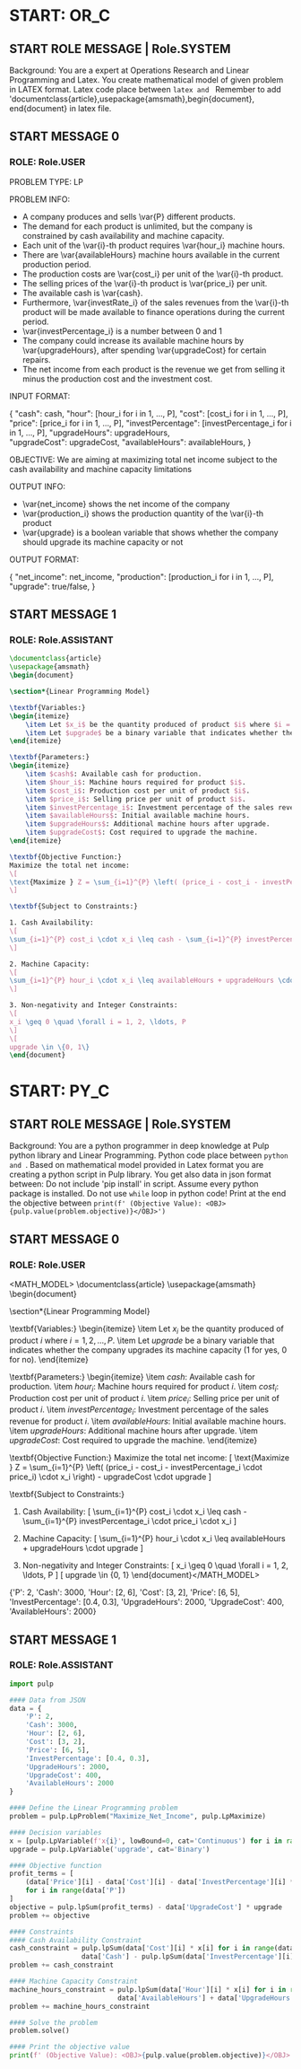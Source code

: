 # START: OR_C 
## START ROLE MESSAGE | Role.SYSTEM 
Background: You are a expert at Operations Research and Linear Programming and Latex. You create mathematical model of given problem in LATEX format. Latex code place between ```latex and ``` Remember to add 'documentclass{article},usepackage{amsmath},begin{document}, end{document} in latex file. 
## START MESSAGE 0 
### ROLE: Role.USER
<DESCRIPTION>
PROBLEM TYPE: LP

PROBLEM INFO: 

- A company produces and sells \var{P} different products. 
- The demand for each product is unlimited, but the company is constrained by cash availability and machine capacity.
- Each unit of the \var{i}-th product requires \var{hour_i} machine hours.
- There are \var{availableHours} machine hours available in the current production period.
- The production costs are \var{cost_i} per unit of the \var{i}-th product.
- The selling prices of the \var{i}-th product is \var{price_i} per unit.
- The available cash is \var{cash}.
- Furthermore, \var{investRate_i} of the sales revenues from the \var{i}-th product will be made available to finance operations during the current period.
- \var{investPercentage_i} is a number between 0 and 1
- The company could increase its available machine hours by \var{upgradeHours}, after spending \var{upgradeCost} for certain repairs. 
- The net income from each product is the revenue we get from selling it minus the production cost and the investment cost.

INPUT FORMAT:

{
    "cash": cash,
    "hour": [hour_i for i in 1, ..., P],
    "cost": [cost_i for i in 1, ..., P],
    "price": [price_i for i in 1, ..., P],
    "investPercentage": [investPercentage_i for i in 1, ..., P],
    "upgradeHours": upgradeHours,   
    "upgradeCost": upgradeCost,
    "availableHours": availableHours,
}

OBJECTIVE: We are aiming at maximizing total net income subject to the cash availability and machine capacity limitations

OUTPUT INFO:

- \var{net_income} shows the net income of the company
- \var{production_i} shows the production quantity of the \var{i}-th product
- \var{upgrade} is a boolean variable that shows whether the company should upgrade its machine capacity or not

OUTPUT FORMAT:

{
    "net_income": net_income,
    "production": [production_i for i in 1, ..., P],
    "upgrade": true/false,
}
</DESCRIPTION>


## START MESSAGE 1 
### ROLE: Role.ASSISTANT
```latex
\documentclass{article}
\usepackage{amsmath}
\begin{document}

\section*{Linear Programming Model}

\textbf{Variables:}
\begin{itemize}
    \item Let $x_i$ be the quantity produced of product $i$ where $i = 1, 2, \ldots, P$.
    \item Let $upgrade$ be a binary variable that indicates whether the company upgrades its machine capacity (1 for yes, 0 for no).
\end{itemize}

\textbf{Parameters:}
\begin{itemize}
    \item $cash$: Available cash for production.
    \item $hour_i$: Machine hours required for product $i$.
    \item $cost_i$: Production cost per unit of product $i$.
    \item $price_i$: Selling price per unit of product $i$.
    \item $investPercentage_i$: Investment percentage of the sales revenue for product $i$.
    \item $availableHours$: Initial available machine hours.
    \item $upgradeHours$: Additional machine hours after upgrade.
    \item $upgradeCost$: Cost required to upgrade the machine.
\end{itemize}

\textbf{Objective Function:}
Maximize the total net income:
\[
\text{Maximize } Z = \sum_{i=1}^{P} \left( (price_i - cost_i - investPercentage_i \cdot price_i) \cdot x_i \right) - upgradeCost \cdot upgrade
\]

\textbf{Subject to Constraints:}

1. Cash Availability:
\[
\sum_{i=1}^{P} cost_i \cdot x_i \leq cash - \sum_{i=1}^{P} investPercentage_i \cdot price_i \cdot x_i
\]

2. Machine Capacity:
\[
\sum_{i=1}^{P} hour_i \cdot x_i \leq availableHours + upgradeHours \cdot upgrade
\]

3. Non-negativity and Integer Constraints:
\[
x_i \geq 0 \quad \forall i = 1, 2, \ldots, P
\]
\[
upgrade \in \{0, 1\}
\end{document}
```

# START: PY_C 
## START ROLE MESSAGE | Role.SYSTEM 
Background: You are a python programmer in deep knowledge at Pulp python library and Linear Programming. Python code place between ```python and ```. Based on mathematical model provided in Latex format you are creating a python script in Pulp library. You get also data in json format between: <DATA></DATA> Do not include 'pip install' in script. Assume every python package is installed. Do not use `while` loop in python code! Print at the end the objective between <OBJ></OBJ> `print(f' (Objective Value): <OBJ>{pulp.value(problem.objective)}</OBJ>')` 
## START MESSAGE 0 
### ROLE: Role.USER
<MATH_MODEL>
\documentclass{article}
\usepackage{amsmath}
\begin{document}

\section*{Linear Programming Model}

\textbf{Variables:}
\begin{itemize}
    \item Let $x_i$ be the quantity produced of product $i$ where $i = 1, 2, \ldots, P$.
    \item Let $upgrade$ be a binary variable that indicates whether the company upgrades its machine capacity (1 for yes, 0 for no).
\end{itemize}

\textbf{Parameters:}
\begin{itemize}
    \item $cash$: Available cash for production.
    \item $hour_i$: Machine hours required for product $i$.
    \item $cost_i$: Production cost per unit of product $i$.
    \item $price_i$: Selling price per unit of product $i$.
    \item $investPercentage_i$: Investment percentage of the sales revenue for product $i$.
    \item $availableHours$: Initial available machine hours.
    \item $upgradeHours$: Additional machine hours after upgrade.
    \item $upgradeCost$: Cost required to upgrade the machine.
\end{itemize}

\textbf{Objective Function:}
Maximize the total net income:
\[
\text{Maximize } Z = \sum_{i=1}^{P} \left( (price_i - cost_i - investPercentage_i \cdot price_i) \cdot x_i \right) - upgradeCost \cdot upgrade
\]

\textbf{Subject to Constraints:}

1. Cash Availability:
\[
\sum_{i=1}^{P} cost_i \cdot x_i \leq cash - \sum_{i=1}^{P} investPercentage_i \cdot price_i \cdot x_i
\]

2. Machine Capacity:
\[
\sum_{i=1}^{P} hour_i \cdot x_i \leq availableHours + upgradeHours \cdot upgrade
\]

3. Non-negativity and Integer Constraints:
\[
x_i \geq 0 \quad \forall i = 1, 2, \ldots, P
\]
\[
upgrade \in \{0, 1\}
\end{document}</MATH_MODEL>
<DATA>
{'P': 2, 'Cash': 3000, 'Hour': [2, 6], 'Cost': [3, 2], 'Price': [6, 5], 'InvestPercentage': [0.4, 0.3], 'UpgradeHours': 2000, 'UpgradeCost': 400, 'AvailableHours': 2000}</DATA>


## START MESSAGE 1 
### ROLE: Role.ASSISTANT
```python
import pulp

#### Data from JSON
data = {
    'P': 2,
    'Cash': 3000,
    'Hour': [2, 6],
    'Cost': [3, 2],
    'Price': [6, 5],
    'InvestPercentage': [0.4, 0.3],
    'UpgradeHours': 2000,
    'UpgradeCost': 400,
    'AvailableHours': 2000
}

#### Define the Linear Programming problem
problem = pulp.LpProblem("Maximize_Net_Income", pulp.LpMaximize)

#### Decision variables
x = [pulp.LpVariable(f'x{i}', lowBound=0, cat='Continuous') for i in range(1, data['P'] + 1)]
upgrade = pulp.LpVariable('upgrade', cat='Binary')

#### Objective function
profit_terms = [
    (data['Price'][i] - data['Cost'][i] - data['InvestPercentage'][i] * data['Price'][i]) * x[i]
    for i in range(data['P'])
]
objective = pulp.lpSum(profit_terms) - data['UpgradeCost'] * upgrade
problem += objective

#### Constraints
#### Cash Availability Constraint
cash_constraint = pulp.lpSum(data['Cost'][i] * x[i] for i in range(data['P'])) <= \
                  data['Cash'] - pulp.lpSum(data['InvestPercentage'][i] * data['Price'][i] * x[i] for i in range(data['P']))
problem += cash_constraint

#### Machine Capacity Constraint
machine_hours_constraint = pulp.lpSum(data['Hour'][i] * x[i] for i in range(data['P'])) <= \
                           data['AvailableHours'] + data['UpgradeHours'] * upgrade
problem += machine_hours_constraint

#### Solve the problem
problem.solve()

#### Print the objective value
print(f' (Objective Value): <OBJ>{pulp.value(problem.objective)}</OBJ>')
```

